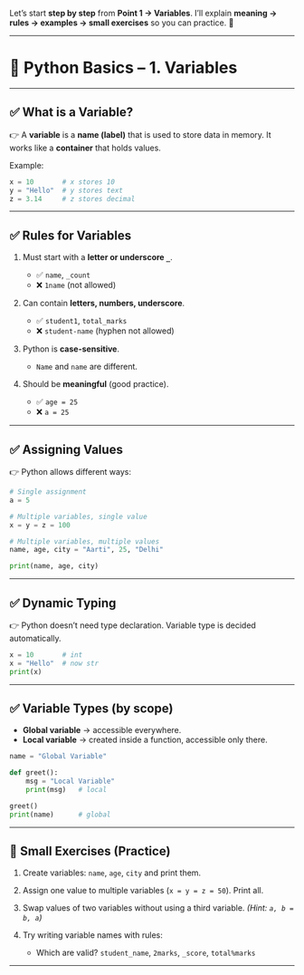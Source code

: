 Let’s start **step by step** from **Point 1 → Variables**.
I’ll explain **meaning → rules → examples → small exercises** so you can practice. 🚀

---

# 🐍 Python Basics – **1. Variables**

---

## ✅ What is a Variable?

👉 A **variable** is a **name (label)** that is used to store data in memory.
It works like a **container** that holds values.

Example:

```python
x = 10       # x stores 10
y = "Hello"  # y stores text
z = 3.14     # z stores decimal
```

---

## ✅ Rules for Variables

1. Must start with a **letter or underscore `_`**.

   * ✅ `name`, `_count`
   * ❌ `1name` (not allowed)

2. Can contain **letters, numbers, underscore**.

   * ✅ `student1`, `total_marks`
   * ❌ `student-name` (hyphen not allowed)

3. Python is **case-sensitive**.

   * `Name` and `name` are different.

4. Should be **meaningful** (good practice).

   * ✅ `age = 25`
   * ❌ `a = 25`

---

## ✅ Assigning Values

👉 Python allows different ways:

```python
# Single assignment
a = 5

# Multiple variables, single value
x = y = z = 100

# Multiple variables, multiple values
name, age, city = "Aarti", 25, "Delhi"

print(name, age, city)
```

---

## ✅ Dynamic Typing

👉 Python doesn’t need type declaration.
Variable type is decided automatically.

```python
x = 10       # int
x = "Hello"  # now str
print(x)
```

---

## ✅ Variable Types (by scope)

* **Global variable** → accessible everywhere.
* **Local variable** → created inside a function, accessible only there.

```python
name = "Global Variable"

def greet():
    msg = "Local Variable"
    print(msg)   # local

greet()
print(name)      # global
```

---

## 📝 Small Exercises (Practice)

1. Create variables: `name`, `age`, `city` and print them.
2. Assign one value to multiple variables (`x = y = z = 50`). Print all.
3. Swap values of two variables without using a third variable.
   *(Hint: `a, b = b, a`)*
4. Try writing variable names with rules:

   * Which are valid? `student_name`, `2marks`, `_score`, `total%marks`

---

